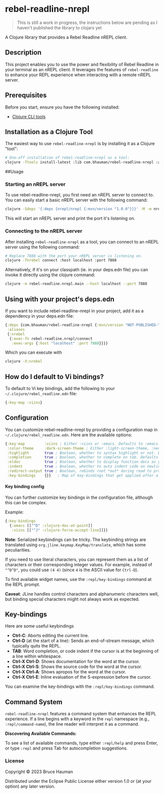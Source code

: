 # rebel-readline-nrepl

> This is still a work in progress, the instructions below are pending
> as I haven't published the library to clojars yet

A Clojure library that provides a Rebel Readline nREPL client.

## Description
This project enables you to use the power and flexibility of Rebel
Readline in your terminal as an nREPL client. It leverages the
features of `rebel-readline` to enhance your REPL experience when
interacting with a remote nREPL server.

## Prerequisites
Before you start, ensure you have the following installed:

* [Clojure CLI tools](https://clojure.org/guides/install_clojure)

## Installation as a Clojure Tool

The easiest way to use `rebel-readline-nrepl` is by installing it as a
Clojure "tool":

```bash
# One-off installation of rebel-readline-nrepl as a tool:
clojure -Ttools install-latest :lib com.bhauman/rebel-readline-nrepl :as nrebel
```

##Usage

### Starting an nREPL server

To use rebel-readline-nrepl, you first need an nREPL server to connect
to. You can easily start a basic nREPL server with the following
command:

```bash
clojure -Sdeps '{:deps {nrepl/nrepl {:mvn/version "1.0.0"}}}' -M -m nrepl.cmdline --port 7888
```

This will start an nREPL server and print the port it's listening on.

### Connecting to the nREPL server

After installing `rebel-readline-nrepl` as a tool, you can connect to
an nREPL server using the following command:

```bash
# Replace 7888 with the port your nREPL server is listening on.
clojure -Tnrebel connect :host localhost :port 7888
```

Alternatively, if it's on your classpath (ie. in your deps.edn file)
you can invoke it directly using the clojure command:

```bash
clojure -m rebel-readline.nrepl.main --host localhost --port 7888
```

## Using with your project's deps.edn

If you want to include rebel-readline-nrepl in your project, add it as
a dependency in your deps.edn file:

```clojure
{:deps {com.bhauman/rebel-readline-nrepl {:mvn/version "NOT-PUBLISHED-YET"}}
 :aliases
 {:nrebel
  {:exec-fn rebel-readline.nrepl/connect
   :exec-args {:host "localhost" :port 7888}}}}
```

Which you can execute with 

```bash
clojure -X:nrebel 
```

## How do I default to Vi bindings?

To default to Vi key bindings, add the following to your
`~/.clojure/rebel_readline.edn` file:

```clojure
{:key-map :viins}
```

## Configuration
You can customize rebel-readline-nrepl by providing a configuration
map in `~/.clojure/rebel_readline.edn`. Here are the available options:

```clojure
{:key-map         :viins ; Either :viins or :emacs. Defaults to :emacs.
 :color-theme     :dark-screen-theme ; Either :light-screen-theme, :neutral-screen-theme or :dark-screen-theme.
 :highlight       true ; Boolean, whether to syntax highlight or not. Defaults to true.
 :completion      true ; Boolean, whether to complete on tab. Defaults to true.
 :eldoc           true ; Boolean, whether to display function docs as you type. Defaults to true.
 :indent          true ; Boolean, whether to auto indent code on newline. Defaults to true.
 :redirect-output true ; Boolean, rebinds root *out* during read to protect linereader. Defaults to true.
 :key-bindings    {}}   ; Map of key-bindings that get applied after all other key bindings have been applied.
```


#### Key binding config

You can further customize key bindings in the configuration file,
although this can be complex.

Example:

```clojure
{:key-bindings 
  {:emacs [["^D" :clojure-doc-at-point]] 
   :viins [["^J" :clojure-force-accept-line]]}}
```

**Note**: Serialized keybindings can be tricky. The keybinding strings are
translated using `org.jline.keymap.KeyMap/translate`, which has some
peculiarities.

If you need to use literal characters, you can represent them as a
list of characters or their corresponding integer values. For example,
instead of `"^D^D"`, you could use `(4 4)` (since `4` is the ASCII value for
`Ctrl-D`).

To find available widget names, use the `:repl/key-bindings` command at
the REPL prompt.

**Caveat**: JLine handles control characters and alphanumeric characters
well, but binding special characters might not always work as
expected.

## Key-bindings

Here are some useful keybindings

* **Ctrl-C**: Aborts editing the current line.
* **Ctrl-D** (at the start of a line): Sends an end-of-stream message, which typically quits the REPL.
* **TAB**: Word completion, or code indent if the cursor is at the beginning of a line within whitespace.
* **Ctrl-X Ctrl-D**: Shows documentation for the word at the cursor.
* **Ctrl-X Ctrl-S**: Shows the source code for the word at the cursor.
* **Ctrl-X Ctrl-A**: Shows apropos for the word at the cursor.
* **Ctrl-X Ctrl-E**: Inline evaluation of the S-expression before the cursor.

You can examine the key-bindings with the `:repl/key-bindings` command.

## Command System

`rebel-readline-nrepl` features a command system that enhances the
REPL experience.  If a line begins with a keyword in the `repl`
namespace (e.g., `:repl/command-name`), the line reader will interpret
it as a command.

**Discovering Available Commands:**

To see a list of available commands, type either `:repl/help` and
press Enter, or type `:repl` and press Tab for autocompletion
suggestions.


### License
Copyright © 2023 Bruce Hauman

Distributed under the Eclipse Public License either version 1.0 or (at your option) any later version.




